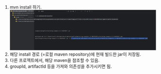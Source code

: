 1. mvn install 하기.
![install_img](img.png)
2. 해당 install 경로 (=로컬 maven repository)에 현재 빌드한 jar이 저장됨.
3. 다른 프로젝트에서, 해당 maven을 참조할 수 있음.
4. groupId, artifactId 등을 가져와 의존성을 추가시키면 됨.